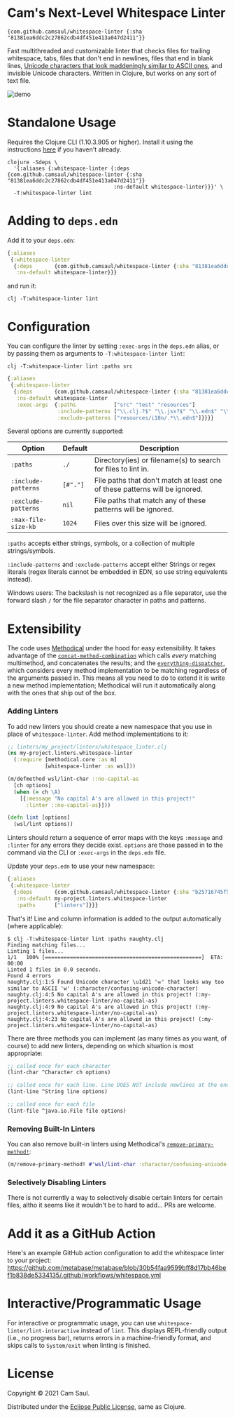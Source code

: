 # Cam's Next-Level Whitespace Linter

```
{com.github.camsaul/whitespace-linter {:sha "81381ea6ddc2c27862cdb4df451e413a047d2411"}}
```

Fast multithreaded and customizable linter that checks files for trailing whitespace, tabs, files that don't end in
newlines, files that end in blank lines, [Unicode characters that look maddeningly similar to ASCII
ones](https://github.com/camsaul/emacs-unicode-troll-stopper), and invisible Unicode characters. Written in Clojure,
but works on any sort of text file.

![demo](https://user-images.githubusercontent.com/1455846/128442912-e5b8c4bf-e2b9-41ec-bf99-30c1a1fa379f.gif)

# Standalone Usage

Requires the Clojure CLI (1.10.3.905 or higher). Install it using the instructions
[here](https://clojure.org/guides/getting_started) if you haven't already.

```
clojure -Sdeps \
  '{:aliases {:whitespace-linter {:deps {com.github.camsaul/whitespace-linter {:sha "81381ea6ddc2c27862cdb4df451e413a047d2411"}}
                                  :ns-default whitespace-linter}}}' \
  -T:whitespace-linter lint
```

# Adding to `deps.edn`

Add it to your `deps.edn`:

```clj
{:aliases
 {:whitespace-linter
  {:deps       {com.github.camsaul/whitespace-linter {:sha "81381ea6ddc2c27862cdb4df451e413a047d2411"}}
   :ns-default whitespace-linter}}}
```

and run it:

```
clj -T:whitespace-linter lint
```

# Configuration

You can configure the linter by setting `:exec-args` in the `deps.edn` alias, or by passing them as arguments to
`-T:whitespace-linter lint`:

```
clj -T:whitespace-linter lint :paths src
```

```clj
{:aliases
 {:whitespace-linter
  {:deps       {com.github.camsaul/whitespace-linter {:sha "81381ea6ddc2c27862cdb4df451e413a047d2411"}}
   :ns-default whitespace-linter
   :exec-args  {:paths            ["src" "test" "resources"]
                :include-patterns ["\\.clj.?$" "\\.jsx?$" "\\.edn$" "\\.yaml$" "\\.json$" "\\.html$"]
                :exclude-patterns ["resources/i18n/.*\\.edn$"]}}}}
```

Several options are currently supported:

| Option | Default | Description |
| --- | --- | --- |
| `:paths` | `./` | Directory(ies) or filename(s) to search for files to lint in. |
| `:include-patterns` | `[#"."]` | File paths that don't match at least one of these patterns will be ignored. |
| `:exclude-patterns` | `nil` | File paths that match any of these patterns will be ignored. |
| `:max-file-size-kb` | `1024` | Files over this size will be ignored. |

`:paths` accepts either strings, symbols, or a collection of multiple strings/symbols.

`:include-patterns` and `:exclude-patterns` accept either Strings or regex literals (regex literals cannot be embedded in EDN, so use string equivalents instead).

Windows users: The backslash is not recognized as a file separator, use the forward slash `/` for the file separator character in paths and patterns.

# Extensibility

The code uses [Methodical](https://github.com/camsaul/methodical) under the hood for easy extensibility. It takes
advantage of the
[`concat-method-combination`](https://cljdoc.org/d/methodical/methodical/0.12.0/api/methodical.core#concat-method-combination)
which calls *every* matching multimethod, and concatenates the results; and the
[`everything-dispatcher`](https://cljdoc.org/d/methodical/methodical/0.12.0/api/methodical.core#everything-dispatcher),
which considers every method implementation to be matching regardless of the arguments passed in. This means all you need to do to extend it is write a new method implementation; Methodical will run it automatically along with the ones that ship out of the box.

### Adding Linters

To add new linters you should create a new namespace that you use in place of `whitespace-linter`. Add method implementations to it:

```clj
;; linters/my_project/linters/whitespace_linter.clj
(ns my-project.linters.whitespace-linter
  (:require [methodical.core :as m]
            [whitespace-linter :as wsl]))

(m/defmethod wsl/lint-char ::no-capital-as
  [ch options]
  (when (= ch \A)
    [{:message "No capital A's are allowed in this project!"
      :linter ::no-capital-as}]))

(defn lint [options]
  (wsl/lint options))
```

Linters should return a sequence of error maps with the keys `:message` and `:linter` for any errors they decide
exist. `options` are those passed in to the command via the CLI or `:exec-args` in the `deps.edn` file.

Update
your `deps.edn` to use your new namespace:

```clj
{:aliases
 {:whitespace-linter
  {:deps       {com.github.camsaul/whitespace-linter {:sha "b25716745f5875194bc38364e498d0ddda51f4b0"}}
   :ns-default my-project.linters.whitespace-linter
   :paths      ["linters"]}}}
```

That's it! Line and column information is added to the output automatically (where applicable):

```
$ clj -T:whitespace-linter lint :paths naughty.clj
Finding matching files...
Linting 1 files...
1/1   100% [==================================================]  ETA: 00:00
Linted 1 files in 0.0 seconds.
Found 4 errors
naughty.clj:1:5 Found Unicode character \u1d21 'ᴡ' that looks way too similar to ASCII 'w' (:character/confusing-unicode-character)
naughty.clj:4:5 No capital A's are allowed in this project! (:my-project.linters.whitespace-linter/no-capital-as)
naughty.clj:4:9 No capital A's are allowed in this project! (:my-project.linters.whitespace-linter/no-capital-as)
naughty.clj:4:23 No capital A's are allowed in this project! (:my-project.linters.whitespace-linter/no-capital-as)
```

There are three methods you can implement (as many times as you want, of course) to add new linters, depending on
which situation is most appropriate:

```clj
;; called once for each character
(lint-char ^Character ch options)

;; called once for each line. Line DOES NOT include newlines at the end -- use lint-file if you need those
(lint-line ^String line options)

;; called once for each file
(lint-file ^java.io.File file options)
```

### Removing Built-In Linters

You can also remove built-in linters using Methodical's [`remove-primary-method!`](https://cljdoc.org/d/methodical/methodical/0.12.0/api/methodical.core#remove-primary-method!):

```clj
(m/remove-primary-method! #'wsl/lint-char :character/confusing-unicode-character)
```

### Selectively Disabling Linters

There is not currently a way to selectively disable certain linters for certain files, altho it seems like it wouldn't
be to hard to add... PRs are welcome.

# Add it as a GitHub Action

Here's an example GitHub action configuration to add the whitespace linter to your project: https://github.com/metabase/metabase/blob/30b54faa9599bff8d17bb46bef1b838de5334135/.github/workflows/whitespace.yml

# Interactive/Programmatic Usage

For interactive or programmatic usage, you can use `whitespace-linter/lint-interactive` instead of `lint`. This
displays REPL-friendly output (i.e., no progress bar), returns errors in a machine-friendly format, and skips calls to
`System/exit` when linting is finished.

# License

Copyright © 2021 Cam Saul.

Distributed under the [Eclipse Public
License](https://raw.githubusercontent.com/metabase/camsaul/whitespace-linter/LICENSE), same as Clojure.
